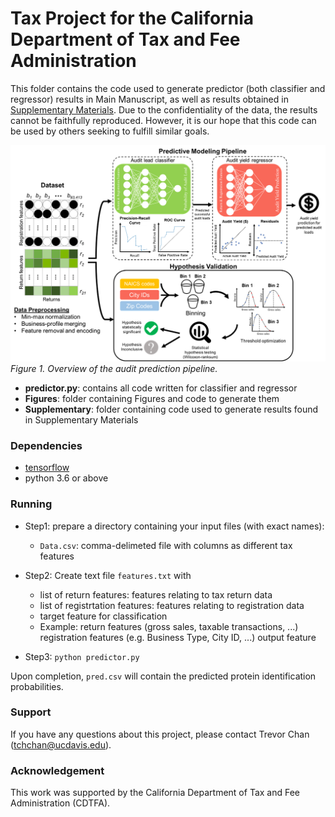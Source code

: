 # Tax Project for the California Department of Tax and Fee Administration

This folder contains the code used to generate predictor (both classifier and regressor) results in Main Manuscript, as well as results obtained in [Supplementary Materials](https://github.com/IBPA/IBPA-Collection-of-Reproducible-Code-and-Results/tree/master/2020_Chan_et_al/Supplementary). Due to the confidentiality of the data, the results cannot be faithfully reproduced. However, it is our hope that this code can be used by others seeking to fulfill similar goals. 

![Figure 1](https://github.com/IBPA/IBPA-Collection-of-Reproducible-Code-and-Results/blob/master/2020_Chan_et_al/Figures/Figure1/Figure1.png)
*Figure 1. Overview of the audit prediction pipeline.*

* <b>predictor.py</b>: contains all code written for classifier and regressor <br />
* <b>Figures</b>: folder containing Figures and code to generate them <br />
* <b>Supplementary</b>: folder containing code used to generate results found in Supplementary Materials <br />

### Dependencies
* [tensorflow](https://github.com/tensorflow/tensorflow)
* python 3.6 or above

### Running
* Step1: prepare a directory containing your input files (with exact names):

  * ```Data.csv```: comma-delimeted file with columns as different tax features

* Step2: Create text file ```features.txt``` with 

  * list of return features: features relating to tax return data
  * list of registrtation features: features relating to registration data
  * target feature for classification
  * Example: return features (gross sales, taxable transactions, ...) registration features (e.g. Business Type, City ID, ...) output feature

* Step3: ```python predictor.py```

Upon completion, ```pred.csv``` will contain the predicted protein identification probabilities.

### Support

If you have any questions about this project, please contact Trevor Chan (tchchan@ucdavis.edu).

### Acknowledgement

This work was supported by the California Department of Tax and Fee Administration (CDTFA).
